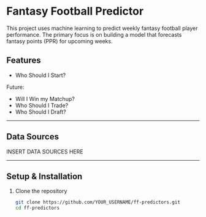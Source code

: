 # Fantasy Football Predictor

This project uses machine learning to predict weekly fantasy football player performance. The primary focus is on building a model that forecasts fantasy points (PPR) for upcoming weeks.

## Features

- Who Should I Start?

Future:

- Will I Win my Matchup?
- Who Should I Trade?
- Who Should I Draft?

---

## Data Sources

INSERT DATA SOURCES HERE

---

## Setup & Installation

1. Clone the repository
   ```bash
   git clone https://github.com/YOUR_USERNAME/ff-predictors.git
   cd ff-predictors
   ```
